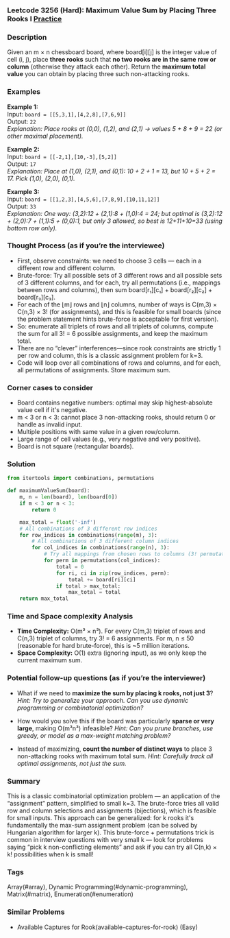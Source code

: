 ### Leetcode 3256 (Hard): Maximum Value Sum by Placing Three Rooks I [Practice](https://leetcode.com/problems/maximum-value-sum-by-placing-three-rooks-i)

### Description  
Given an m × n chessboard board, where board[i][j] is the integer value of cell (i, j), place **three rooks** such that **no two rooks are in the same row or column** (otherwise they attack each other). Return the **maximum total value** you can obtain by placing three such non-attacking rooks.

### Examples  

**Example 1:**  
Input: `board = [[5,3,1],[4,2,8],[7,6,9]]`  
Output: `22`  
*Explanation: Place rooks at (0,0), (1,2), and (2,1) → values 5 + 8 + 9 = 22 (or other maximal placement).*

**Example 2:**  
Input: `board = [[-2,1],[10,-3],[5,2]]`  
Output: `17`  
*Explanation: Place at (1,0), (2,1), and (0,1): 10 + 2 + 1 = 13, but 10 + 5 + 2 = 17. Pick (1,0), (2,0), (0,1).*

**Example 3:**  
Input: `board = [[1,2,3],[4,5,6],[7,8,9],[10,11,12]]`  
Output: `33`  
*Explanation: One way: (3,2):12 + (2,1):8 + (1,0):4 = 24; but optimal is (3,2):12 + (2,0):7 + (1,1):5 + (0,0):1, but only 3 allowed, so best is 12+11+10=33 (using bottom row only).*

### Thought Process (as if you’re the interviewee)  
- First, observe constraints: we need to choose 3 cells — each in a different row and different column.
- Brute-force: Try all possible sets of 3 different rows and all possible sets of 3 different columns, and for each, try all permutations (i.e., mappings between rows and columns), then sum board[r₁][c₁] + board[r₂][c₂] + board[r₃][c₃].
- For each of the ⌊m⌋ rows and ⌊n⌋ columns, number of ways is C(m,3) × C(n,3) × 3! (for assignments), and this is feasible for small boards (since the problem statement hints brute-force is acceptable for first version).
- So: enumerate all triplets of rows and all triplets of columns, compute the sum for all 3! = 6 possible assignments, and keep the maximum total.
- There are no “clever” interferences—since rook constraints are strictly 1 per row and column, this is a classic assignment problem for k=3.
- Code will loop over all combinations of rows and columns, and for each, all permutations of assignments. Store maximum sum.

### Corner cases to consider  
- Board contains negative numbers: optimal may skip highest-absolute value cell if it's negative.
- m < 3 or n < 3: cannot place 3 non-attacking rooks, should return 0 or handle as invalid input.
- Multiple positions with same value in a given row/column.
- Large range of cell values (e.g., very negative and very positive).
- Board is not square (rectangular boards).

### Solution

```python
from itertools import combinations, permutations

def maximumValueSum(board):
    m, n = len(board), len(board[0])
    if m < 3 or n < 3:
        return 0

    max_total = float('-inf')
    # All combinations of 3 different row indices
    for row_indices in combinations(range(m), 3):
        # All combinations of 3 different column indices
        for col_indices in combinations(range(n), 3):
            # Try all mappings from chosen rows to columns (3! permutations)
            for perm in permutations(col_indices):
                total = 0
                for ri, ci in zip(row_indices, perm):
                    total += board[ri][ci]
                if total > max_total:
                    max_total = total
    return max_total
```

### Time and Space complexity Analysis  

- **Time Complexity:** O(m³ × n³). For every C(m,3) triplet of rows and C(n,3) triplet of columns, try 3! = 6 assignments. For m, n ≤ 50 (reasonable for hard brute-force), this is ~5 million iterations.
- **Space Complexity:** O(1) extra (ignoring input), as we only keep the current maximum sum.

### Potential follow-up questions (as if you’re the interviewer)  

- What if we need to **maximize the sum by placing k rooks, not just 3**?
  *Hint: Try to generalize your approach. Can you use dynamic programming or combinatorial optimization?*

- How would you solve this if the board was particularly **sparse or very large**, making O(m³n³) infeasible?
  *Hint: Can you prune branches, use greedy, or model as a max-weight matching problem?*

- Instead of maximizing, **count the number of distinct ways** to place 3 non-attacking rooks with maximum total sum.
  *Hint: Carefully track all optimal assignments, not just the sum.*

### Summary
This is a classic combinatorial optimization problem — an application of the “assignment” pattern, simplified to small k=3. The brute-force tries all valid row and column selections and assignments (bijections), which is feasible for small inputs. This approach can be generalized: for k rooks it's fundamentally the max-sum assignment problem (can be solved by Hungarian algorithm for larger k). This brute-force + permutations trick is common in interview questions with very small k — look for problems saying “pick k non-conflicting elements” and ask if you can try all C(n,k) × k! possibilities when k is small!

### Tags
Array(#array), Dynamic Programming(#dynamic-programming), Matrix(#matrix), Enumeration(#enumeration)

### Similar Problems
- Available Captures for Rook(available-captures-for-rook) (Easy)